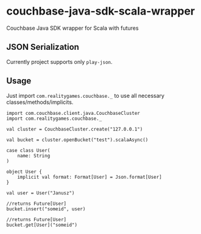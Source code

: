 # couchbase-java-sdk-scala-wrapper
Couchbase Java SDK wrapper for Scala with futures

## JSON Serialization

Currently project supports only `play-json`.

## Usage

Just import `com.realitygames.couchbase._` to use all necessary classes/methods/implicits.

```
import com.couchbase.client.java.CouchbaseCluster
import com.realitygames.couchbase._

val cluster = CouchbaseCluster.create("127.0.0.1")

val bucket = cluster.openBucket("test").scalaAsync()

case class User(
    name: String
)

object User {
    implicit val format: Format[User] = Json.format[User]
}
    
val user = User("Janusz")

//returns Future[User]
bucket.insert("someid", user)

//returns Future[User]
bucket.get[User]("someid")
```
